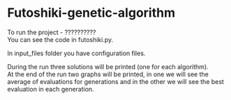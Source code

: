 # Futoshiki-genetic-algorithm

To run the project - ?????????? <br/>
You can see the code in futoshiki.py.<br/>

In input_files folder you have configuration files.<br/>

During the run three solutions will be printed (one for each algorithm).<br/>
At the end of the run two graphs will be printed, in one we will see the average of evaluations for generations and in the other we will see the best evaluation in each generation.
